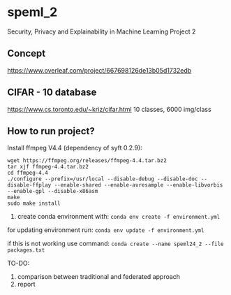 # speml_2
Security, Privacy and Explainability in Machine Learning Project 2

## Concept
https://www.overleaf.com/project/667698126de13b05d1732edb

## CIFAR - 10 database
https://www.cs.toronto.edu/~kriz/cifar.html
10 classes, 6000 img/class

## How to run project?
Install ffmpeg V4.4 (dependency of syft 0.2.9):

```
wget https://ffmpeg.org/releases/ffmpeg-4.4.tar.bz2
tar xjf ffmpeg-4.4.tar.bz2
cd ffmpeg-4.4
./configure --prefix=/usr/local --disable-debug --disable-doc --disable-ffplay --enable-shared --enable-avresample --enable-libvorbis --enable-gpl --disable-x86asm
make
sudo make install
```

1. create conda environment with:
```conda env create -f environment.yml```

for updating environment run:
```conda env update -f environment.yml```

if this is not working use command:
```conda create --name speml24_2 --file packages.txt```

TO-DO:
1. comparison between traditional and federated approach
2. report 
